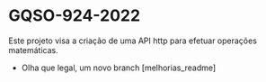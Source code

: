 # GQSO-924-2022

Este projeto visa a criação de uma API http para efetuar operações matemáticas.

- Olha que legal, um novo branch [melhorias_readme]